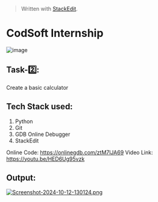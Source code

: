 ﻿


> Written with [StackEdit](https://stackedit.io/).



# CodSoft Internship

![image](https://github.com/user-attachments/assets/109326e7-60e9-462d-bd0e-a011b1ca8636)


## **Task-2️⃣:**

Create a basic calculator

## Tech Stack used:
1. Python
2. Git
3. GDB Online Debugger
4. StackEdit

Online Code: https://onlinegdb.com/ztM7lJA69
Video Link: https://youtu.be/HED6Ug95vzk

## Output:

[![Screenshot-2024-10-12-130124.png](https://i.postimg.cc/jdW5KXRd/Screenshot-2024-10-12-130124.png)](https://postimg.cc/4mgZQpKr)



